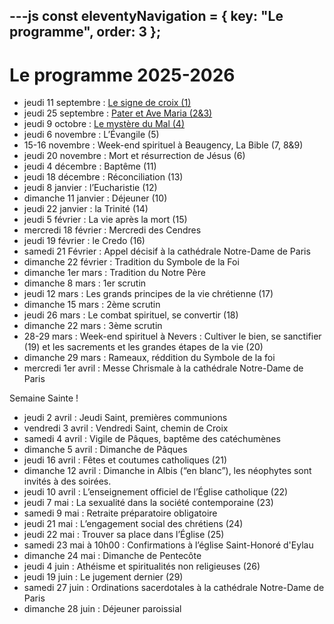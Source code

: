 ---js
const eleventyNavigation = {
	key: "Le programme",
	order: 3
};
---
# Le programme 2025-2026

- jeudi 11 septembre : [Le signe de croix (1)](/blog/01-Le-signe-de-Croix/)
- jeudi 25 septembre : [Pater et Ave Maria (2&3)](/blog/02-Pater-et-Ave-Maria/)
- jeudi 9 octobre : [Le mystère du Mal (4)](/blog/03-Le-mystere-du-mal/)
- jeudi 6 novembre : L’Évangile (5)
- 15-16 novembre : Week-end spirituel à Beaugency, La Bible (7, 8&9)
- jeudi 20 novembre : Mort et résurrection de Jésus (6)
- jeudi 4 décembre : Baptême (11)
- jeudi 18 décembre : Réconciliation (13)
- jeudi 8 janvier : l’Eucharistie (12)
- dimanche 11 janvier : Déjeuner (10) 
- jeudi 22 janvier : la Trinité (14)
- jeudi 5 février : La vie après la mort (15)
- mercredi 18 février : Mercredi des Cendres
- jeudi 19 février : le Credo (16)
- samedi 21 Février : Appel décisif à la cathédrale Notre-Dame de Paris
- dimanche 22 février : Tradition du Symbole de la Foi
- dimanche 1er mars : Tradition du Notre Père
- dimanche 8 mars : 1er scrutin
- jeudi 12 mars : Les grands principes de la vie chrétienne (17)
- dimanche 15 mars : 2ème scrutin
- jeudi 26 mars : Le combat spirituel, se convertir (18)
- dimanche 22 mars : 3ème scrutin
- 28-29 mars : Week-end spirituel à Nevers : Cultiver le bien, se sanctifier (19) et les sacrements et les grandes étapes de la vie (20)
- dimanche 29 mars : Rameaux, réddition du Symbole de la foi
- mercredi 1er avril : Messe Chrismale à la cathédrale Notre-Dame de Paris

Semaine Sainte !
- jeudi 2 avril : Jeudi Saint, premières communions
- vendredi 3 avril : Vendredi Saint, chemin de Croix
- samedi 4 avril : Vigile de Pâques, baptême des catéchumènes
- dimanche 5 avril : Dimanche de Pâques
- jeudi 16 avril : Fêtes et coutumes catholiques (21)
- dimanche 12 avril : Dimanche in Albis (“en blanc”), les néophytes sont invités à des soirées.
- jeudi 10 avril : L’enseignement officiel de l’Église catholique (22)
- jeudi 7 mai : La sexualité dans la société contemporaine (23)
- samedi 9 mai : Retraite préparatoire obligatoire
- jeudi 21 mai : L’engagement social des chrétiens (24)
- jeudi 22 mai : Trouver sa place dans l’Église (25)
- samedi 23 mai à 10h00 : Confirmations à l’église Saint-Honoré d'Eylau
- dimanche 24 mai : Dimanche de Pentecôte
- jeudi 4 juin : Athéisme et spiritualités non religieuses (26)
- jeudi 19 juin : Le jugement dernier (29)
- samedi 27 juin : Ordinations sacerdotales à la cathédrale Notre-Dame de Paris
- dimanche 28 juin : Déjeuner paroissial
